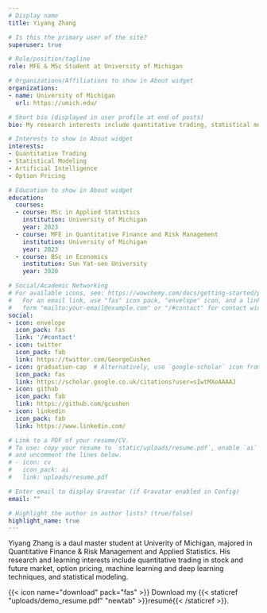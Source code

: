 ```yaml
---
# Display name
title: Yiyang Zhang

# Is this the primary user of the site?
superuser: true

# Role/position/tagline
role: MFE & MSc Student at University of Michigan

# Organizations/Affiliations to show in About widget
organizations:
- name: University of Michigan
  url: https://umich.edu/

# Short bio (displayed in user profile at end of posts)
bio: My research interests include quantitative trading, statistical modeling and deep learning.

# Interests to show in About widget
interests:
- Quantitative Trading
- Statistical Modeling
- Artificial Intelligence
- Option Pricing

# Education to show in About widget
education:
  courses:
  - course: MSc in Applied Statistics
    institution: University of Michigan
    year: 2023
  - course: MFE in Quantitative Finance and Risk Management
    institution: University of Michigan
    year: 2023
  - course: BSc in Economics
    institution: Sun Yat-sen University 
    year: 2020

# Social/Academic Networking
# For available icons, see: https://wowchemy.com/docs/getting-started/page-builder/#icons
#   For an email link, use "fas" icon pack, "envelope" icon, and a link in the
#   form "mailto:your-email@example.com" or "/#contact" for contact widget.
social:
- icon: envelope
  icon_pack: fas
  link: '/#contact'
- icon: twitter
  icon_pack: fab
  link: https://twitter.com/GeorgeCushen
- icon: graduation-cap  # Alternatively, use `google-scholar` icon from `ai` icon pack
  icon_pack: fas
  link: https://scholar.google.co.uk/citations?user=sIwtMXoAAAAJ
- icon: github
  icon_pack: fab
  link: https://github.com/gcushen
- icon: linkedin
  icon_pack: fab
  link: https://www.linkedin.com/

# Link to a PDF of your resume/CV.
# To use: copy your resume to `static/uploads/resume.pdf`, enable `ai` icons in `params.toml`, 
# and uncomment the lines below.
# - icon: cv
#   icon_pack: ai
#   link: uploads/resume.pdf

# Enter email to display Gravatar (if Gravatar enabled in Config)
email: ""

# Highlight the author in author lists? (true/false)
highlight_name: true
---
```


Yiyang Zhang is a daul master student at Univerity of Michigan, majored in Quantitative Finance & Risk Management and Applied Statistics. His research and learning interests include quantitative trading in stock and future market, option pricing, machine learning and deep learning techniques, and statistical modeling. 


{{< icon name="download" pack="fas" >}} Download my {{< staticref "uploads/demo_resume.pdf" "newtab" >}}resumé{{< /staticref >}}.
